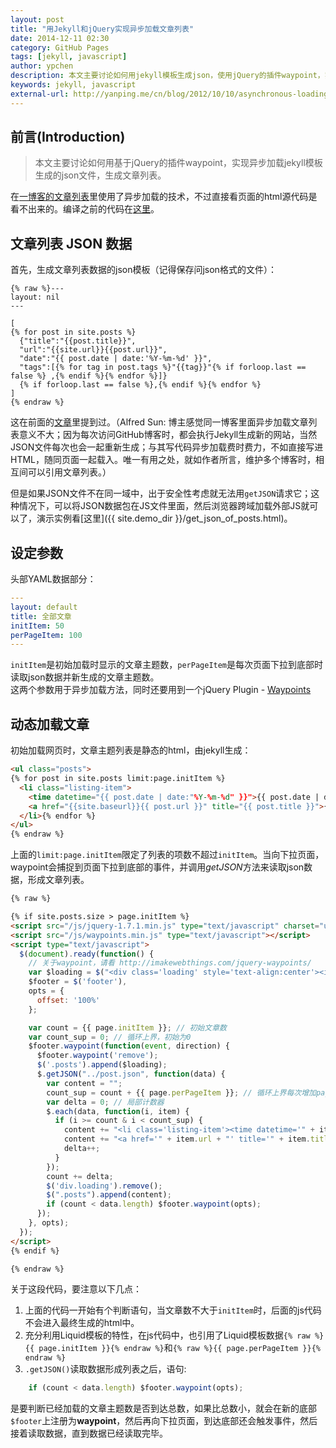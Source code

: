 ```yaml
---
layout: post
title: "用Jekyll和jQuery实现异步加载文章列表"
date: 2014-12-11 02:30
category: GitHub Pages
tags: [jekyll, javascript]
author: ypchen
description: 本文主要讨论如何用jekyll模板生成json，使用jQuery的插件waypoint，实现异步加载文章列表
keywords: jekyll, javascript
external-url: http://yanping.me/cn/blog/2012/10/10/asynchronous-loading-post-list-with-jekyll-and-jQuery/
---
```


## 前言(Introduction)

> 本文主要讨论如何用基于jQuery的插件waypoint，实现异步加载jekyll模板生成的json文件，生成文章列表。

在[一博客的文章列表](http://art.yanping.me/archives/)里使用了异步加载的技术，不过直接看页面的html源代码是看不出来的。编译之前的代码在[这里](https://github.com/yanping/art/blob/gh-pages/archives/index.html)。

<!--more-->

## 文章列表 JSON 数据

首先，生成文章列表数据的json模板（记得保存问json格式的文件）：

```
{% raw %}---
layout: nil
---

[
{% for post in site.posts %}
  {"title":"{{post.title}}", 
  "url":"{{site.url}}{{post.url}}", 
  "date":"{{ post.date | date:'%Y-%m-%d' }}", 
  "tags":[{% for tag in post.tags %}"{{tag}}"{% if forloop.last == false %} ,{% endif %}{% endfor %}]}
  {% if forloop.last == false %},{% endif %}{% endfor %}
]
{% endraw %}
```

这在前面的[文章](http://chen.yanping.me/cn/blog/2012/04/19/jekyll-with-json/)里提到过。（Alfred Sun: 博主感觉同一博客里面异步加载文章列表意义不大；因为每次访问GitHub博客时，都会执行Jekyll生成新的网站，当然JSON文件每次也会一起重新生成；与其写代码异步加载费时费力，不如直接写进HTML，随同页面一起载入。唯一有用之处，就如作者所言，维护多个博客时，相互间可以引用文章列表。）

但是如果JSON文件不在同一域中，出于安全性考虑就无法用`getJSON`请求它；这种情况下，可以将JSON数据包在JS文件里面，然后浏览器跨域加载外部JS就可以了，演示实例看[这里]({{ site.demo_dir }}/get_json_of_posts.html)。


## 设定参数

头部YAML数据部分：

```yaml
---
layout: default
title: 全部文章
initItem: 50
perPageItem: 100
---
```

`initItem`是初始加载时显示的文章主题数，`perPageItem`是每次页面下拉到底部时读取json数据并新生成的文章主题数。   
这两个参数用于异步加载方法，同时还要用到一个jQuery Plugin - [Waypoints](http://imakewebthings.com/waypoints/)


## 动态加载文章

初始加载网页时，文章主题列表是静态的html，由jekyll生成：

```html {% raw %}
<ul class="posts">
{% for post in site.posts limit:page.initItem %}
  <li class="listing-item">
	<time datetime="{{ post.date | date:"%Y-%m-%d" }}">{{ post.date | date:"%Y-%m-%d" }}</time>
	<a href="{{site.baseurl}}{{ post.url }}" title="{{ post.title }}">{{ post.title }}</a>
  </li>{% endfor %}
</ul>
{% endraw %}
```

上面的`limit:page.initItem`限定了列表的项数不超过`initItem`。当向下拉页面，waypoint会捕捉到页面下拉到底部的事件，并调用*getJSON*方法来读取json数据，形成文章列表。


```html
{% raw %}

{% if site.posts.size > page.initItem %}
<script src="/js/jquery-1.7.1.min.js" type="text/javascript" charset="utf-8"></script>
<script src="/js/waypoints.min.js" type="text/javascript"></script>
<script type="text/javascript">
  $(document).ready(function() {
	// 关于waypoint，请看 http://imakewebthings.com/jquery-waypoints/
	var $loading = $("<div class='loading' style='text-align:center'><img src='/images/loading.gif'></div>"),
	$footer = $('footer'),
	opts = {
	  offset: '100%'
	};

	var count = {{ page.initItem }}; // 初始文章数
	var count_sup = 0; // 循环上界，初始为0
	$footer.waypoint(function(event, direction) {
	  $footer.waypoint('remove');
	  $('.posts').append($loading);
	  $.getJSON("../post.json", function(data) {
		var content = "";
		count_sup = count + {{ page.perPageItem }}; // 循环上界每次增加page.perPageItem项
		var delta = 0; // 局部计数器
		$.each(data, function(i, item) {
		  if (i >= count & i < count_sup) {
			content += "<li class='listing-item'><time datetime='" + item.date + "'>" + item.date + "</time>";
			content += "<a href='" + item.url + "' title='" + item.title + "'>" + item.title + "</a></li>";
			delta++;
		  }
		});
		count += delta;
		$('div.loading').remove();
		$(".posts").append(content);
		if (count < data.length) $footer.waypoint(opts);
	  });
	}, opts);
  });
</script>
{% endif %}

{% endraw %}
```

关于这段代码，要注意以下几点：

1. 上面的代码一开始有个判断语句，当文章数不大于`initItem`时，后面的js代码不会进入最终生成的html中。
2. 充分利用Liquid模板的特性，在js代码中，也引用了Liquid模板数据`{% raw %}{{ page.initItem }}{% endraw %}`和`{% raw %}{{ page.perPageItem }}{% endraw %}`
3. `.getJSON()`读取数据形成列表之后，语句:

```js
	if (count < data.length) $footer.waypoint(opts);
```

是要判断已经加载的文章主题数是否到达总数，如果比总数小，就会在新的底部`$footer`上注册为**waypoint**，然后再向下拉页面，到达底部还会触发事件，然后接着读取数据，直到数据已经读取完毕。
